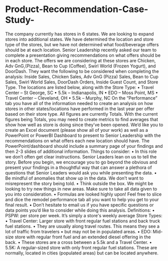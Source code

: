 # Product-Recommendation-Case-Study-
The company currently has stores in 6 states. We are looking to expand stores into additional
states. We have determined the location and store type of the stores, but we have not
determined what food/beverage offers should be at each location. Senior Leadership recently
asked our team to complete a presentation giving recommendations on what offers should be
in each store. The offers we are considering at these stores are Chicken, Adv GnG,(Pizza), Bean
to Cup (Coffee), Swirl World (Frozen Yogurt), and DoorDash. They want the following to be
considered when completing the analysis: Inside Sales, Chicken Sales, Adv GnG (Pizza) Sales,
Bean to Cup Sales, Swirl World Sales, DoorDash Orders, Inside Guest Count, and Store Type.
The locations are listed below, along with the Store Type:
• Travel Center – St George, SC
• 5.5k – Indianapolis, IN
• EDO – Moss Point, MS
• Travel Center – Cleveland, OH
• 5.5k – Murphy, NC
On the “Performance” tab you have all of the information needed to create an analysis on how
stores in other states/locations have performed in the last year per offer based on their store
type. All figures are currently Totals. With the current figures being Totals, you may need to
create metrics to find averages that show how well as store is doing since they’ve been opened.
We’d like you to create an Excel document (please show all of your work) as well as a
PowerPoint or PowerBI Dashboard to present to Senior Leadership with the recommendations
on what offers each new location should have. The PowerPoint/dashboard should include a
summary page of your findings and then 2-3 slides of additional information.
Things to consider:
• In this role we don’t often get clear instructions. Senior Leaders lean on us to tell the
story. Before you begin, we encourage you to go beyond the obvious and present your
findings in a thoughtful way that can answer a plethora of questions that Senior Leaders
would ask you while presenting the data.
• Be mindful of anomalies that show up in the data. We don’t want to misrepresent the
story being told.
• Think outside the box. We might be looking to try new things in new areas. Make sure to
take all data given to you into consideration.
• Formulas are looked highly upon! Feel free to slice and dice the remodel performance
tab all you want to help you get to your final result.
• Don’t hesitate to email us if you have specific questions or data points you’d like to
consider while doing this analysis.
Definitions:
• PSPW: per store per week. It’s simply a store's weekly average
Store Types:
• Travel Center: Larger store with front regular fuel stations and back truck fuel stations.
• They are usually along travel routes. This means they see a lot of traffic from travelers
• but may not be in populated areas.
• EDO: Mid-size store with regular front fuel and an extended diesel offering in the back.
• These stores are a cross between a 5.5k and a Travel Center.
• 5.5K: A regular-sized store with only front regular fuel stations. These are normally,
located in cities (populated areas) but can be located anywhere.

